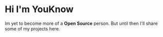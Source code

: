 # Hi I'm YouKnow

Im yet to become more of a **Open Source** person.
But until then I'll share some of my projects here.
